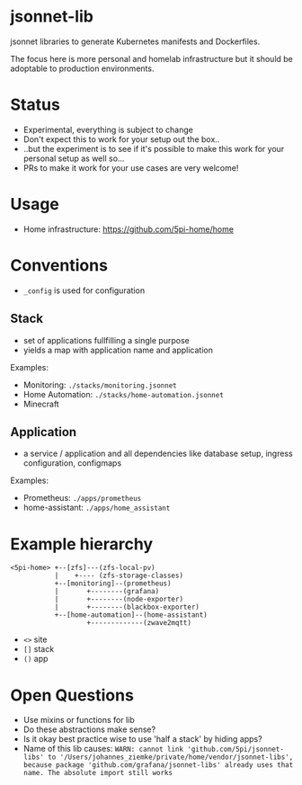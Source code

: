 # jsonnet-lib
jsonnet libraries to generate Kubernetes manifests and Dockerfiles.

The focus here is more personal and homelab infrastructure but it should be
adoptable to production environments.

# Status
- Experimental, everything is subject to change
- Don't expect this to work for your setup out the box..
- ..but the experiment is to see if it's possible to make this work for your
  personal setup as well so...
- PRs to make it work for your use cases are very welcome!

# Usage
- Home infrastructure: https://github.com/5pi-home/home

# Conventions
- `_config` is used for configuration

## Stack
- set of applications fullfilling a single purpose
- yields a map with application name and application

Examples:
- Monitoring: `./stacks/monitoring.jsonnet`
- Home Automation: `./stacks/home-automation.jsonnet`
- Minecraft

## Application
- a service / application and all dependencies like database setup, ingress
  configuration, configmaps

Examples:
- Prometheus: `./apps/prometheus`
- home-assistant: `./apps/home_assistant`


# Example hierarchy
```
<5pi-home> +--[zfs]---(zfs-local-pv)
           |    +---- (zfs-storage-classes)
           +--[monitoring]--(prometheus)
           |       +--------(grafana)
           |       +--------(node-exporter)
           |       +--------(blackbox-exporter)
           +--[home-automation]--(home-assistant)
                   +-------------(zwave2mqtt)
```
- `<>` site
- `[]` stack
- `()` app

# Open Questions
- Use mixins or functions for lib
- Do these abstractions make sense?
- Is it okay best practice wise to use 'half a stack' by hiding apps?
- Name of this lib causes:
`WARN: cannot link 'github.com/5pi/jsonnet-libs' to '/Users/johannes_ziemke/private/home/vendor/jsonnet-libs', because package
'github.com/grafana/jsonnet-libs' already uses that name. The absolute import still works`
